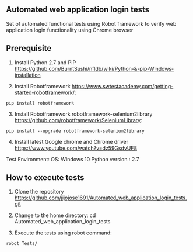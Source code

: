 ## Automated web application login tests
Set of automated functional tests using Robot framework to verify web application login functionality using Chrome browser

## Prerequisite

1. Install Python 2.7 and PIP  https://github.com/BurntSushi/nfldb/wiki/Python-&-pip-Windows-installation

2. Install Robotframework  https://www.swtestacademy.com/getting-started-robotframework/:
```
pip install robotframework
```

3. Install Robotframework robotframework-selenium2library  https://github.com/robotframework/SeleniumLibrary:
```
pip install --upgrade robotframework-selenium2library
```

4. Install latest Google chrome and Chrome driver  https://www.youtube.com/watch?v=dz59GsdvUF8


Test Environment:
OS: Windows 10
Python version : 2.7

## How to execute tests

1. Clone the repository  https://github.com/jijojose1691/Automated_web_application_login_tests.git

2. Change to the home directory: cd Automated_web_application_login_tests

3. Execute the tests using robot command:
```
robot Tests/
```



